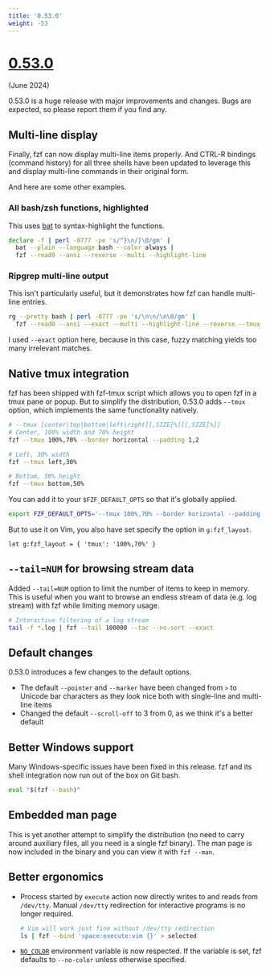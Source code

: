 ```yaml
---
title: '0.53.0'
weight: -53
---
```


# [0.53.0](https://github.com/junegunn/fzf/releases/tag/0.53.0)

(June 2024)

0.53.0 is a huge release with major improvements and changes. Bugs are
expected, so please report them if you find any.

## Multi-line display

Finally, fzf can now display multi-line items properly. And CTRL-R bindings
(command history) for all three shells have been updated to leverage this and
display multi-line commands in their original form.

And here are some other examples.

### All bash/zsh functions, highlighted

This uses [bat](https://github.com/sharkdp/bat) to syntax-highlight the
functions.

```sh
declare -f | perl -0777 -pe 's/^}\n/}\0/gm' |
  bat --plain --language bash --color always |
  fzf --read0 --ansi --reverse --multi --highlight-line
```

### Ripgrep multi-line output

This isn't particularly useful, but it demonstrates how fzf can handle
multi-line entries.

```sh
rg --pretty bash | perl -0777 -pe 's/\n\n/\n\0/gm' |
  fzf --read0 --ansi --exact --multi --highlight-line --reverse --tmux 70%
```

I used `--exact` option here, because in this case, fuzzy matching yields too
many irrelevant matches.

## Native tmux integration

fzf has been shipped with fzf-tmux script which allows you to open fzf in
a tmux pane or popup. But to simplify the distribution, 0.53.0 adds `--tmux`
option, which implements the same functionality natively.

```sh
# --tmux [center|top|bottom|left|right][,SIZE[%]][,SIZE[%]]
# Center, 100% width and 70% height
fzf --tmux 100%,70% --border horizontal --padding 1,2

# Left, 30% width
fzf --tmux left,30%

# Bottom, 50% height
fzf --tmux bottom,50%
```

You can add it to your `$FZF_DEFAULT_OPTS` so that it's globally applied.

```sh
export FZF_DEFAULT_OPTS='--tmux 100%,70% --border horizontal --padding 1,2'
```

But to use it on Vim, you also have set specify the option in `g:fzf_layout`.

```vim
let g:fzf_layout = { 'tmux': '100%,70%' }
```

## `--tail=NUM` for browsing stream data

Added `--tail=NUM` option to limit the number of items to keep in memory. This
is useful when you want to browse an endless stream of data (e.g. log stream)
with fzf while limiting memory usage.

```sh
# Interactive filtering of a log stream
tail -f *.log | fzf --tail 100000 --tac --no-sort --exact
```

## Default changes

0.53.0 introduces a few changes to the default options.

* The default `--pointer` and `--marker` have been changed from `>` to Unicode
  bar characters as they look nice both with single-line and multi-line items
* Changed the default `--scroll-off` to 3 from 0, as we think it's a better default

## Better Windows support

Many Windows-specific issues have been fixed in this release. fzf and its
shell integration now run out of the box on Git bash.

```sh
eval "$(fzf --bash)"
```

## Embedded man page

This is yet another attempt to simplify the distribution (no need to carry
around auxiliary files, all you need is a single fzf binary). The man page
is now included in the binary and you can view it with `fzf --man`.

## Better ergonomics

* Process started by `execute` action now directly writes to and reads from
  `/dev/tty`. Manual `/dev/tty` redirection for interactive programs is no
  longer required.
  ```sh
  # Vim will work just fine without /dev/tty redirection
  ls | fzf --bind 'space:execute:vim {}' > selected
  ```
* [`NO_COLOR`](https://no-color.org/) environment variable is now respected.
  If the variable is set, fzf defaults to `--no-color` unless otherwise
  specified.
